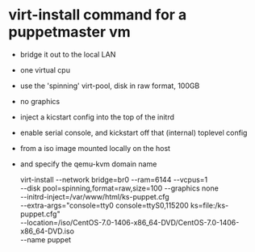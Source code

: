 
# virt-install command for a puppetmaster vm

 * bridge it out to the local LAN
 * one virtual cpu
 * use the 'spinning' virt-pool, disk in raw format, 100GB
 * no graphics
 * inject a kicstart config into the top of the initrd
 * enable serial console, and kickstart off that (internal) toplevel config
 * from a iso image mounted locally on the host
 * and specify the qemu-kvm domain name

    virt-install  --network bridge=br0  --ram=6144  --vcpus=1  \
        --disk pool=spinning,format=raw,size=100  --graphics none  \
        --initrd-inject=/var/www/html/ks-puppet.cfg  \
        --extra-args="console=tty0 console=ttyS0,115200 ks=file:/ks-puppet.cfg"  \
        --location=/iso/CentOS-7.0-1406-x86_64-DVD/CentOS-7.0-1406-x86_64-DVD.iso  \
        --name puppet

